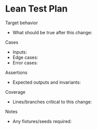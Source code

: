 # Lean Test Plan

Target behavior
- What should be true after this change:

Cases
- Inputs:
- Edge cases:
- Error cases:

Assertions
- Expected outputs and invariants:

Coverage
- Lines/branches critical to this change:

Notes
- Any fixtures/seeds required:
